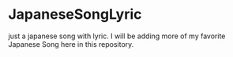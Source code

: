 # JapaneseSongLyric
just a japanese song with lyric. 
I will be adding more of my favorite Japanese Song here in this repository. 
